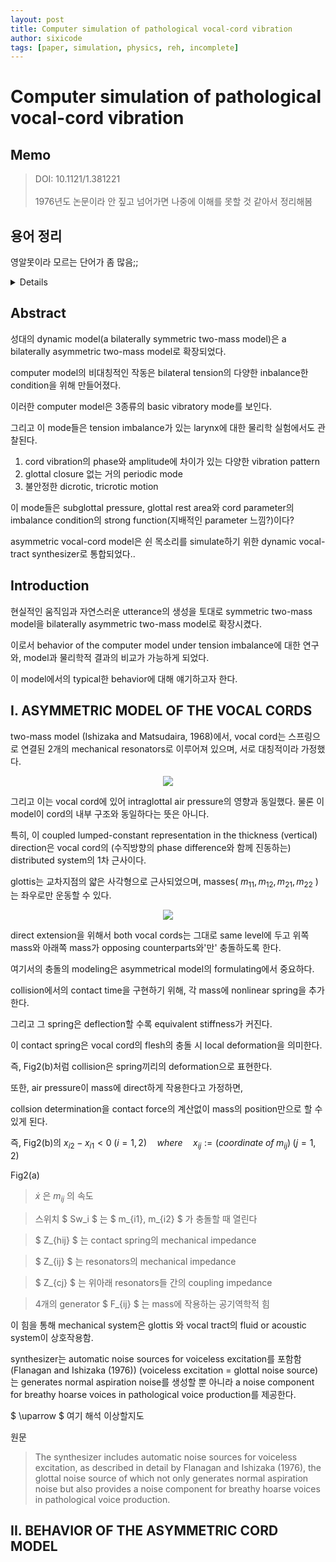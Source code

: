 ```yaml
---
layout: post
title: Computer simulation of pathological vocal-cord vibration
author: sixicode
tags: [paper, simulation, physics, reh, incomplete]
---
```


<script type="text/x-mathjax-config">MathJax.Hub.Config({tex2jax:{inlineMath:[['\$','\$'],['\\(','\\)']],processEscapes:true},CommonHTML: {matchFontHeight:false}});</script>
<script type="text/javascript" async src="https://cdnjs.cloudflare.com/ajax/libs/mathjax/2.7.1/MathJax.js?config=TeX-MML-AM_CHTML"></script>


# Computer simulation of pathological vocal-cord vibration

## Memo

>DOI: 10.1121/1.381221<br><br>
>1976년도 논문이라 안 짚고 넘어가면 나중에 이해를 못할 것 같아서 정리해봄


## 용어 정리

영알못이라 모르는 단어가 좀 많음;;

<details>

vocal cord : 성대<br>

bilateral : 두 면을 가지거나 양면에 관한. 두 개의 측면을 갖는<br>

pathological : 병리학적인<br>

larynges(larynx의 복수형) : 후두<br>

glottal closure : closure of glottis(=middle part of the larynx)인듯<br>

dicrotic : Denoting a pulse in which a double beat is detectable for each beat of the heart<br>
- -crotic : having a heartbeat or pulse<br>

hoarse : 쉰<br>

devise : 고안<br>

thyroid cartilage : 방패연골<br>
> <details><summary>방패연골 사진</summary><center><img src="https://upload.wikimedia.org/wikipedia/commons/thumb/8/8a/Larynx_external_en.svg/375px-Larynx_external_en.svg.png"></center></details><br>

resonators : 공명기

intra- : 안의 내부의

lumped circuit : 회로나 시스템전체가 하나의 point로 간주될 정도로 아주 작은 집합체로 되어있어 신호의 traveling time(전파시간)을 고려할 필요가 없는 것

lateral : 수평

deflection : 쳐짐, 편향, (스피링의 경우 눌려서 변형되는)

stiffness : 강성

excitation : 자극

aspiration : 호흡

</details>

## Abstract

성대의 dynamic model(a bilaterally symmetric two-mass model)은 a bilaterally asymmetric two-mass model로 확장되었다.

computer model의 비대칭적인 작동은 bilateral tension의 다양한 inbalance한 condition을 위해 만들어졌다.

이러한 computer model은 3종류의 basic vibratory mode를 보인다.

그리고 이 mode들은 tension imbalance가 있는 larynx에 대한 물리학 실험에서도 관찰된다.

1. cord vibration의 phase와 amplitude에 차이가 있는 다양한 vibration pattern
2. glottal closure 없는 거의 periodic mode
3. 불안정한 dicrotic, tricrotic motion

이 mode들은 subglottal pressure, glottal rest area와 cord parameter의 imbalance condition의 strong function(지배적인 parameter 느낌?)이다?

asymmetric vocal-cord model은 쉰 목소리를 simulate하기 위한 dynamic vocal-tract synthesizer로 통합되었다..

## Introduction

현실적인 움직임과 자연스러운 utterance의 생성을 토대로 symmetric two-mass model을 bilaterally asymmetric two-mass model로 확장시켰다.

이로서 behavior of the computer model under tension imbalance에 대한 연구와, model과 물리학적 결과의 비교가 가능하게 되었다.

이 model에서의 typical한 behavior에 대해 얘기하고자 한다.

## I. ASYMMETRIC MODEL OF THE VOCAL CORDS

two-mass model (Ishizaka and Matsudaira, 1968)에서, vocal cord는 스프링으로 연결된 2개의 mechanical resonators로 이루어져 있으며, 서로 대칭적이라 가정했다.

<center><img src="https://sixicode.github.io/assets/img/posts/2023-01-12-computer-simulation-of-pathological-vocal--cord-vibration/fig1.PNG"></center>

그리고 이는 vocal cord에 있어 intraglottal air pressure의 영향과 동일했다. 물론 이 model이 cord의 내부 구조와 동일하다는 뜻은 아니다.

특히, 이 coupled lumped-constant representation in the thickness (vertical) direction은 vocal cord의 (수직방향의 phase difference와 함께 진동하는) distributed system의 1차 근사이다.

glottis는 교차지점의 얇은 사각형으로 근사되었으며, masses( $m_{11},m_{12},m_{21},m_{22}$ )는 좌우로만 운동할 수 있다.

<center><img src="https://sixicode.github.io/assets/img/posts/2023-01-12-computer-simulation-of-pathological-vocal--cord-vibration/Fig2.PNG"></center>

direct extension을 위해서 both vocal cords는 그대로 same level에 두고 위쪽 mass와 아래쪽 mass가 opposing counterparts와'만' 충돌하도록 한다.

여기서의 충돌의 modeling은 asymmetrical model의 formulating에서 중요하다.

collision에서의 contact time을 구현하기 위해, 각 mass에 nonlinear spring을 추가한다.

그리고 그 spring은 deflection할 수록 equivalent stiffness가 커진다.

이 contact spring은 vocal cord의 flesh의 충돌 시 local deformation을 의미한다.

즉, Fig2(b)처럼 collision은 spring끼리의 deformation으로 표현한다.


또한, air pressure이 mass에 direct하게 작용한다고 가정하면,

collsion determination을 contact force의 계산없이 mass의 position만으로 할 수 있게 된다.

즉, Fig2(b)의 $x_{i2}-x_{i1} < 0 \; (i=1, 2) \quad where \quad x_{ij}:= (coordinate \; of \; m_{ij}) \; (j=1,2)$


Fig2(a)

> $\dot{x}$ 은 $m_{ij}$ 의 속도

> 스위치 $ Sw_i $ 는 $ m_{i1}, m_{i2} $ 가 충돌할 때 열린다

> $ Z_{hij} $ 는 contact spring의 mechanical impedance

> $ Z_{ij} $ 는 resonators의 mechanical impedance

> $ Z_{cj} $ 는 위아래 resonators들 간의 coupling impedance

> 4개의 generator $ F_{ij} $ 는 mass에 작용하는 공기역학적 힘

이 힘을 통해 mechanical system은 glottis 와 vocal tract의 fluid or acoustic system이 상호작용함.

synthesizer는 automatic noise sources for voiceless excitation를 포함함(Flanagan and Ishizaka (1976))
(voiceless excitation = glottal noise source)는 generates normal aspiration noise를 생성할 뿐 아니라 a noise component for breathy hoarse voices in pathological voice production를 제공한다.

$ \uparrow $ 여기 해석 이상할지도

원문
> The synthesizer includes automatic noise sources for voiceless excitation, as described in detail by Flanagan and
Ishizaka (1976), the glottal noise source of which not only generates normal aspiration noise but also provides a noise component for breathy hoarse voices in pathological voice production.

## II. BEHAVIOR OF THE ASYMMETRIC CORD MODEL



<script src="https://utteranc.es/client.js"
        repo="sixicode/sixicode.github.io"
        issue-term="pathname"
        label="utterances"
        theme="github-light"
        crossorigin="anonymous"
        async>
</script>